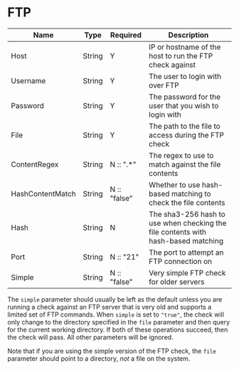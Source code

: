 FTP
===

| Name             | Type   | Required     | Description                                                                        |
| ---------------- | ------ | ------------ | ---------------------------------------------------------------------------------- |
| Host             | String | Y            | IP or hostname of the host to run the FTP check against                            |
| Username         | String | Y            | The user to login with over FTP                                                    |
| Password         | String | Y            | The password for the user that you wish to login with                              |
| File             | String | Y            | The path to the file to access during the FTP check                                |
| ContentRegex     | String | N :: "\.\*"  | The regex to use to match against the file contents                                |
| HashContentMatch | String | N :: "false" | Whether to use hash-based matching to check the file contents                      |
| Hash             | String | N            | The sha3\-256 hash to use when checking the file contents with hash-based matching |
| Port             | String | N :: "21"    | The port to attempt an FTP connection on                                           |
| Simple           | String | N :: "false" | Very simple FTP check for older servers                                            |

The `simple` parameter should usually be left as the default unless you are running a check against an FTP server that is very old and supports a limited set of FTP commands. When `simple` is set to `"true"`, the check will only change to the directory specified in the `file` parameter and then query for the current working directory. If both of these operations succeed, then the check will pass. All other parameters will be ignored.

Note that if you are using the simple version of the FTP check, the `file` parameter should point to a directory, _not_ a file on the system.
